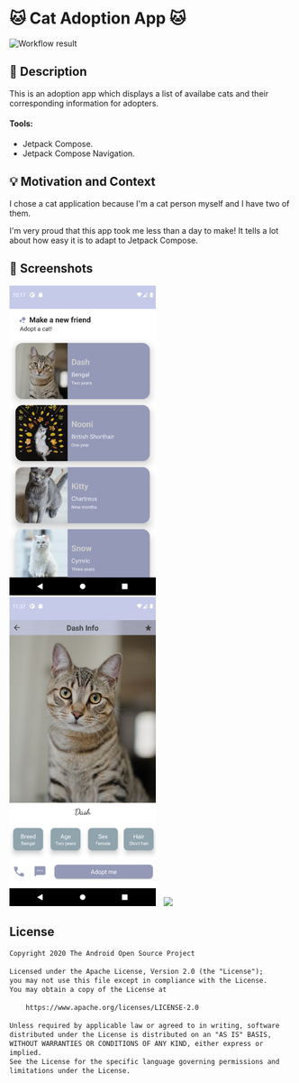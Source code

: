 # 🐱 Cat Adoption App 🐱

![Workflow result](https://github.com/mal7othify/cat-adoption-app/workflows/Check/badge.svg)

## :scroll: Description

This is an adoption app which displays a list of availabe cats and their corresponding information
for adopters.

#### Tools:

* Jetpack Compose.
* Jetpack Compose Navigation.

## :bulb: Motivation and Context

I chose a cat application because I'm a cat person myself and I have two of them.

I'm very proud that this app took me less than a day to make! It tells a lot about how easy it is to
adapt to Jetpack Compose.

## :camera_flash: Screenshots

<img src="/results/screenshot_1.png" width="260">&emsp;<img src="/results/screenshot_2.png" width="260">&emsp;<img src="/results/overview.gif" width="260">

## License

```
Copyright 2020 The Android Open Source Project

Licensed under the Apache License, Version 2.0 (the "License");
you may not use this file except in compliance with the License.
You may obtain a copy of the License at

    https://www.apache.org/licenses/LICENSE-2.0

Unless required by applicable law or agreed to in writing, software
distributed under the License is distributed on an "AS IS" BASIS,
WITHOUT WARRANTIES OR CONDITIONS OF ANY KIND, either express or implied.
See the License for the specific language governing permissions and
limitations under the License.
```
